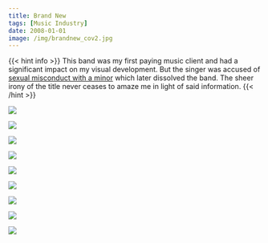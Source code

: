 ```yaml
---
title: Brand New
tags: [Music Industry]
date: 2008-01-01
image: /img/brandnew_cov2.jpg
---
```


{{< hint info >}}
This band was my first paying music client and had a significant impact on my visual development. But the singer was accused of [sexual misconduct with a minor](https://uproxx.com/music/brand-new-jesse-lacey-sexual-misconduct-allegations/) which later dissolved the band. The sheer irony of the title never ceases to amaze me in light of said information.
{{< /hint >}}

![](/img/brandnew_insert.jpg)

![](/img/SHIRT1.jpg)

![](/img/SHIRT2.jpg)

![](/img/SHIRT3.jpg)

![](/img/SHIRT4.jpg)

![](/img/SHIRT5.jpg)

![](/img/SHIRT6.jpg)

![](/img/SHIRT7.jpg)

![](/img/SHIRT8.jpg)